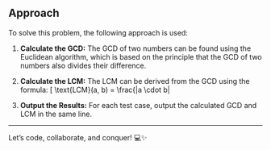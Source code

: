 ## Approach

To solve this problem, the following approach is used:

1. **Calculate the GCD:** The GCD of two numbers can be found using the Euclidean algorithm, which is based on the principle that the GCD of two numbers also divides their difference.

2. **Calculate the LCM:** The LCM can be derived from the GCD using the formula:
   \[ \text{LCM}(a, b) = \frac{|a \cdot b|

3. **Output the Results:** For each test case, output the calculated GCD and LCM in the same line.

---

Let’s code, collaborate, and conquer! 💻✨
